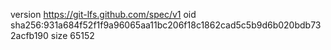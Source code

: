 version https://git-lfs.github.com/spec/v1
oid sha256:931a684f52f1f9a96065aa11bc206f18c1862cad5c5b9d6b020bdb732acfb190
size 65152

